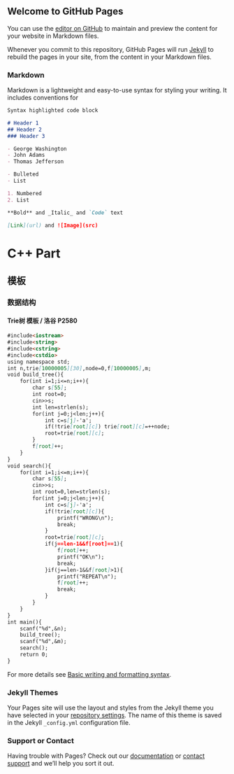 ## Welcome to GitHub Pages

You can use the [editor on GitHub](https://github.com/Code-1st-quantum/Code-1st-quantum.github.io/edit/main/README.md) to maintain and preview the content for your website in Markdown files.

Whenever you commit to this repository, GitHub Pages will run [Jekyll](https://jekyllrb.com/) to rebuild the pages in your site, from the content in your Markdown files.

### Markdown

Markdown is a lightweight and easy-to-use syntax for styling your writing. It includes conventions for

```markdown
Syntax highlighted code block

# Header 1
## Header 2
### Header 3

- George Washington
- John Adams
- Thomas Jefferson

- Bulleted
- List

1. Numbered
2. List

**Bold** and _Italic_ and `Code` text

[Link](url) and ![Image](src)

```
# C++ Part

## 模板

### 数据结构

#### Trie树 模板 / 洛谷 P2580
```markdown
#include<iostream>
#include<string>
#include<cstring>
#include<cstdio>
using namespace std;
int n,trie[10000005][30],node=0,f[10000005],m;
void build_tree(){
	for(int i=1;i<=n;i++){
		char s[55];
		int root=0;
		cin>>s;
		int len=strlen(s);
		for(int j=0;j<len;j++){
			int c=s[j]-'a';
			if(!trie[root][c]) trie[root][c]=++node;
			root=trie[root][c];
		}
		f[root]++;
	}
}
void search(){
	for(int i=1;i<=m;i++){
		char s[55];
		cin>>s;
		int root=0,len=strlen(s);
		for(int j=0;j<len;j++){
			int c=s[j]-'a';
			if(!trie[root][c]){
				printf("WRONG\n");
				break;
			}
			root=trie[root][c];
			if(j==len-1&&f[root]==1){
				f[root]++;
				printf("OK\n");
				break;
			}if(j==len-1&&f[root]>1){
				printf("REPEAT\n");
				f[root]++;
				break;
			}
		}
	} 
}
int main(){
	scanf("%d",&n);
	build_tree(); 
	scanf("%d",&m);
	search();
	return 0;
}

```

For more details see [Basic writing and formatting syntax](https://docs.github.com/en/github/writing-on-github/getting-started-with-writing-and-formatting-on-github/basic-writing-and-formatting-syntax).

### Jekyll Themes

Your Pages site will use the layout and styles from the Jekyll theme you have selected in your [repository settings](https://github.com/Code-1st-quantum/Code-1st-quantum.github.io/settings/pages). The name of this theme is saved in the Jekyll `_config.yml` configuration file.

### Support or Contact

Having trouble with Pages? Check out our [documentation](https://docs.github.com/categories/github-pages-basics/) or [contact support](https://support.github.com/contact) and we’ll help you sort it out.

